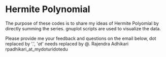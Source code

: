# Hermite Polynomial
The purpose of these codes is to share my ideas of Hermite Polyomial by directly summing the series.
gnuplot scripts are used to visualize the data.


Please provide me your feedback and questions on the email below, dot replaced by '.', '_at_' needs replaced by @.
 Rajendra Adhikari
 rpadhikari_at_mydoturidotedu
 
